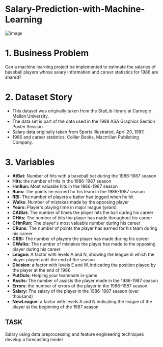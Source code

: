 # Salary-Prediction-with-Machine-Learning

![image](https://user-images.githubusercontent.com/63192605/137617049-8fccbf73-d031-4473-9183-72c77f38a369.png)


# 1. Business Problem
Can a machine learning project be implemented to estimate the salaries of baseball players whose salary information and career statistics for 1986 are shared?

# 2. Dataset Story
* This dataset was originally taken from the StatLib library at Carnegie Mellon University.
* The data set is part of the data used in the 1988 ASA Graphics Section Poster Session.
* Salary data originally taken from Sports Illustrated, April 20, 1987.
* 1986 and career statistics, Collier Books, Macmillan Publishing Company.

# 3. Variables
* **AtBat:** Number of hits with a baseball bat during the 1986-1987 season
* **Hits:** the number of hits in the 1986-1987 season
* **HmRun:** Most valuable hits in the 1986-1987 season
* **Runs:** The points he earned for his team in the 1986-1987 season
* **RBI:** The number of players a batter had jogged when he hit
* **Walks:** Number of mistakes made by the opposing player
* **Years:** Player's playing time in major league (years)
* **CAtBat:** The number of times the player hits the ball during his career
* **CHits:** The number of hits the player has made throughout his career
* **CHmRun:** The player's most valuable number during his career
* **CRuns:** The number of points the player has earned for his team during his career
* **CRBI:** The number of players the player has made during his career
* **CWalks:** The number of mistakes the player has made to the opposing player during his career
* **League:** A factor with levels A and N, showing the league in which the player played until the end of the season
* **Division:** a factor with levels E and W, indicating the position played by the player at the end of 1986
* **PutOuts:** Helping your teammate in-game
* **Assits:** The number of assists the player made in the 1986-1987 season
* **Errors:** the number of errors of the player in the 1986-1987 season
* **Salary:** The salary of the player in the 1986-1987 season (over thousand)
* **NewLeague:** a factor with levels A and N indicating the league of the player at the beginning of the 1987 season

## TASK ##
Salary using data preprocessing and feature engineering techniques develop a forecasting model

